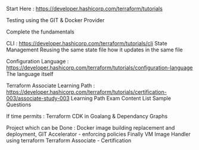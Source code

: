 Start Here : https://developer.hashicorp.com/terraform/tutorials

Testing using the GIT & Docker Provider 

Complete the fundamentals

CLI : https://developer.hashicorp.com/terraform/tutorials/cli
    State Management
    Reusing the same state file
    how it updates in the same file

Configuration Language : https://developer.hashicorp.com/terraform/tutorials/configuration-language
    The language itself

Terraform Associate Learning Path : https://developer.hashicorp.com/terraform/tutorials/certification-003/associate-study-003
    Learning Path
    Exam Content List
    Sample Questions

If time permits : Terraform CDK in Goalang & Dependancy Graphs

Project which can be Done : 
    Docker image building replacement and deployment, 
    GIT Accelerator - enforcing policies
    Finally VM Image Handler using terraform
    Terraform Associate - Certification

